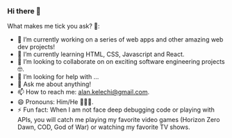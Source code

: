 ### Hi there 👋

What makes me tick you ask? 🤗:

- 🔭 I’m currently working on a series of web apps and other amazing web dev projects!
- 🌱 I’m currently learning HTML, CSS, Javascript and React.
- 👯 I’m looking to collaborate on on exciting software engineering projects 🤓.
- 🤔 I’m looking for help with ...
- 💬 Ask me about anything!
- 📫 How to reach me: alan.kelechi@gmail.com.
- 😄 Pronouns: Him/He 💆🏾‍♂️.
- ⚡ Fun fact: When I am not face deep debugging code or playing with APIs, you will catch me playing my favorite video games (Horizon Zero Dawn, COD, God of War) or watching my favorite TV shows.
